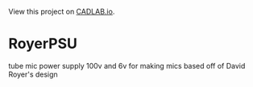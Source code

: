 View this project on [CADLAB.io](https://cadlab.io/project/24470). 

# RoyerPSU
tube mic power supply 100v and 6v for making mics based off of David Royer's design
